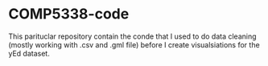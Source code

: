 # COMP5338-code

This parituclar repository contain the conde that I used to do data cleaning (mostly working with .csv and .gml file) before I create visualsiations for the yEd dataset.
